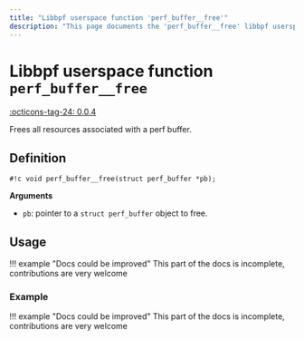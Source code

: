 ```yaml
---
title: "Libbpf userspace function 'perf_buffer__free'"
description: "This page documents the 'perf_buffer__free' libbpf userspace function, including its definition, usage, and examples."
---
```

# Libbpf userspace function `perf_buffer__free`

<!-- [LIBBPF_TAG] -->
[:octicons-tag-24: 0.0.4](https://github.com/libbpf/libbpf/releases/tag/v0.0.4)
<!-- [/LIBBPF_TAG] -->

Frees all resources associated with a perf buffer.

## Definition

`#!c void perf_buffer__free(struct perf_buffer *pb);`

**Arguments**

- `pb`: pointer to a `struct perf_buffer` object to free.

## Usage

!!! example "Docs could be improved"
    This part of the docs is incomplete, contributions are very welcome

### Example

!!! example "Docs could be improved"
    This part of the docs is incomplete, contributions are very welcome
